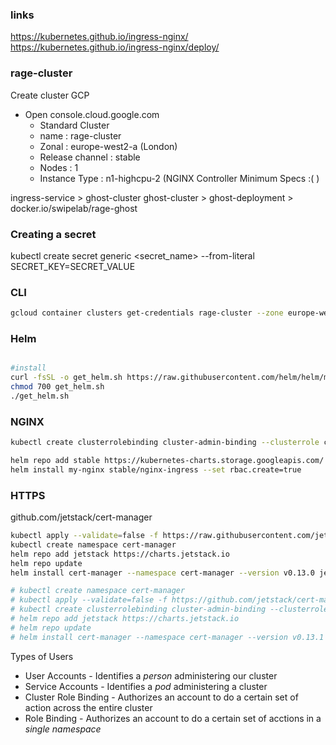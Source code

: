 ### links
https://kubernetes.github.io/ingress-nginx/
https://kubernetes.github.io/ingress-nginx/deploy/

### rage-cluster

Create cluster GCP
* Open console.cloud.google.com
  - Standard Cluster
  - name : rage-cluster
  - Zonal : europe-west2-a (London)
  - Release channel : stable
  - Nodes : 1
  - Instance Type : n1-highcpu-2 (NGINX Controller Minimum Specs :( )
  

ingress-service > ghost-cluster
ghost-cluster > ghost-deployment > docker.io/swipelab/rage-ghost

### Creating a secret
kubectl create secret generic <secret_name> --from-literal SECRET_KEY=SECRET_VALUE

### CLI

```sh
gcloud container clusters get-credentials rage-cluster --zone europe-west2-a --project co-swipelab-rage
```

### Helm
```sh

#install
curl -fsSL -o get_helm.sh https://raw.githubusercontent.com/helm/helm/master/scripts/get-helm-3
chmod 700 get_helm.sh
./get_helm.sh
```

### NGINX
```sh
kubectl create clusterrolebinding cluster-admin-binding --clusterrole cluster-admin --user $(gcloud config get-value account)

helm repo add stable https://kubernetes-charts.storage.googleapis.com/
helm install my-nginx stable/nginx-ingress --set rbac.create=true
```

### HTTPS
github.com/jetstack/cert-manager
```sh
kubectl apply --validate=false -f https://raw.githubusercontent.com/jetstack/cert-manager/release-0.13/deploy/manifests/00-crds.yaml
kubectl create namespace cert-manager
helm repo add jetstack https://charts.jetstack.io
helm repo update
helm install cert-manager --namespace cert-manager --version v0.13.0 jetstack/cert-manager

# kubectl create namespace cert-manager
# kubectl apply --validate=false -f https://github.com/jetstack/cert-manager/releases/download/v0.13.1/cert-manager.yaml
# kubectl create clusterrolebinding cluster-admin-binding --clusterrole=cluster-admin --user=$(gcloud config get-value core/account)
# helm repo add jetstack https://charts.jetstack.io
# helm repo update
# helm install cert-manager --namespace cert-manager --version v0.13.1 jetstack/cert-manager
```


Types of Users
  - User Accounts - Identifies a *person* administering our cluster
  - Service Accounts - Identifies a *pod* administering a cluster
  - Cluster Role Binding - Authorizes an account to do a certain set of action across the entire cluster
  - Role Binding - Authorizes an account to do a certain set of acctions in a *single namespace*
